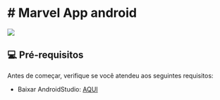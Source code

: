 # # Marvel App android
<!---Esses são exemplos. Veja https://shields.io para outras pessoas ou para personalizar este conjunto de escudos. Você pode querer incluir dependências, status do projeto e informações de licença aqui--->
<div>
  <a href="https://https://github.com/botaoap/marvel_app_android/">
  <img src="https://img.shields.io/github/repo-size/botaoap/marvel_app_android">
  </a>
</div>

## 💻 Pré-requisitos

Antes de começar, verifique se você atendeu aos seguintes requisitos:
<!---Estes são apenas requisitos de exemplo. Adicionar, duplicar ou remover conforme necessário--->
* Baixar AndroidStudio: [AQUI](https://developer.android.com/studio)

